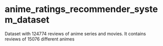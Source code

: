 # anime_ratings_recommender_system_dataset
Dataset with 124774 reviews of anime series and movies. It contains reviews of 15076 different animes
